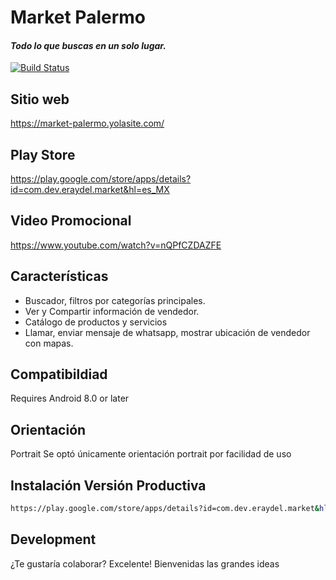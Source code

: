 # Market Palermo
#### _Todo lo que buscas en un solo lugar._

[![Build Status](https://i.ibb.co/j5tjtS0/happy-logo-small.png)](https://market-palermo.yolasite.com/)

## Sitio web
https://market-palermo.yolasite.com/

## Play Store
https://play.google.com/store/apps/details?id=com.dev.eraydel.market&hl=es_MX

## Video Promocional
https://www.youtube.com/watch?v=nQPfCZDAZFE

## Características

- Buscador, filtros por categorías principales.
- Ver y Compartir información de vendedor.
- Catálogo de productos y servicios
- Llamar, enviar mensaje de whatsapp,  mostrar ubicación de vendedor con mapas.

## Compatibildiad
Requires Android 8.0 or later

## Orientación
Portrait
Se optó únicamente orientación portrait por facilidad de uso


## Instalación Versión Productiva
```sh
https://play.google.com/store/apps/details?id=com.dev.eraydel.market&hl=es_MX
```

## Development

¿Te gustaría colaborar? Excelente! Bienvenidas las grandes ideas

